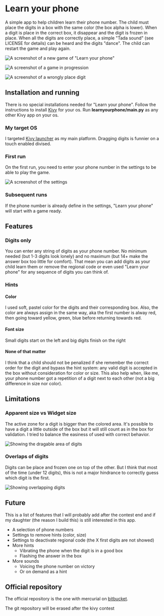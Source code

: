 # Learn your phone
A simple app to help children learn their phone number. The child must place the digits in a box with the same color (the box alpha is lower). When a digit is place in the correct box, it disappear and the digit is frozen in place. When all the digits are correctly place, a simple "Tada sound" (see LICENSE for details) can be heard and the digits "dance". The child can restart the game and play again.

![A screenshot of a new game of "Learn your phone"](https://bitbucket.org/GhislainHivon/learnyourphone/raw/default/screenshots/new_game.png "New game of Learn your phone")

![A screenshot of a game in progression](https://bitbucket.org/GhislainHivon/learnyourphone/raw/default/screenshots/partial_game.png "Game in progress")

![A screenshot of a wrongly place digit](https://bitbucket.org/GhislainHivon/learnyourphone/raw/default/screenshots/digit_in_wrong_place.png "In the wrong place")

## Installation and running
There is no special installations needed for "Learn your phone". Follow the instructions to install [Kivy](http://kivy.org/#download) for your os. Run **learnyourphone/main.py** as any other Kivy app on your os.

### My target OS
I targeted [Kivy launcher](http://kivy.org/docs/guide/packaging-android.html#packaging-your-application-for-kivy-launcher) as my main platform. Dragging digits is funnier on a touch enabled divised.

### First run
On the first run, you need to enter your phone number in the settings to be able to play the game.

![A screenshot of the settings](https://bitbucket.org/GhislainHivon/learnyourphone/raw/default/screenshots/settings.png "Settings")

### Subsequent runs
If the phone number is already define in the settings, "Learn your phone" will start with a game ready.

## Features
### Digits only
You can enter any string of digits as your phone number. No minimum needed (but 1-3 digits look lonely) and no maximum (but 14+ make the answer box too little for comfort). That mean you can add digits as your child learn them or remove the regional code or even used "Learn your phone" for any sequence of digits you can think of.

### Hints
#### Color
I used soft, pastel color for the digits and their corresponding box. Also, the color are always assign in the same way, aka the first number is alway red, then going toward yellow, green, blue before returning towards red.

#### Font size
Small digits start on the left and big digits finish on the right

#### None of that matter
I think that a child should not be penalized if she remember the correct order for the digit and bypass the hint system: any valid digit is accepted in the box without consideration for color or size. This also help when, like me, your phone number got a repetition of a digit next to each other (not a big difference in size nor color).

## Limitations
### Apparent size vs Widget size
The active zone for a digit is bigger than the colored area. It's possible to have a digit a little outside of the box but it will still count as in the box for validation. I tried to balance the easiness of used with correct behavior.

![Showing the dragable area of digits](https://bitbucket.org/GhislainHivon/learnyourphone/raw/default/screenshots/apparent_size/new_game.png "Showing the dragable area of digits")


### Overlaps of digits
Digits can be place and frozen one on top of the other. But I think that most of the time (under 12 digits), this is not a major hindrance to correctly guess which digit is the first.

![Showing overlapping digits](https://bitbucket.org/GhislainHivon/learnyourphone/raw/default/screenshots/apparent_size/overlaps.png "Showing overlapping digits")

## Future
This is a list of features that I will probably add after the contest end and if my daughter (the reason I build this) is still interested in this app.

+ A selection of phone numbers
+ Settings to remove hints (color, size)
+ Settings to deactivate regional code (the X first digits are not showed)
+ More hints
    + Vibrating the phone when the digit is in a good box
    + Flashing the answer in the box
+ More sounds
    + Voicing the phone number on victory
    + Or on demand as a hint

## Official repository
The official repository is the one with mercurial on [bitbucket](https://bitbucket.org/GhislainHivon/learnyourphone).

The git repository will be erased after the kivy contest
